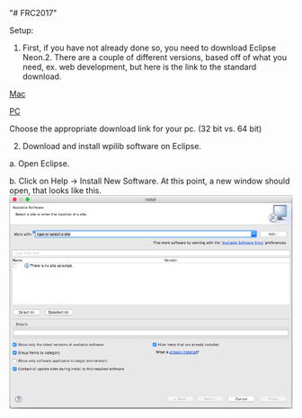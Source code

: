 "# FRC2017" 

Setup:

1. First, if you have not already done so, you need to download Eclipse Neon.2. There are a couple of different versions, based off of what you need, ex. web development, but here is the link to the standard download.

[Mac](https://www.eclipse.org/downloads/download.php?file=/oomph/epp/neon/R2a/eclipse-inst-mac64.tar.gz)


[PC](http://www.eclipse.org/downloads/packages/eclipse-ide-java-developers/neon2)

Choose the appropriate download link for your pc. (32 bit vs. 64 bit)

2. Download and install wpilib software on Eclipse.

a. Open Eclipse.

b. Click on Help -> Install New Software. At this point, a new window should open, that looks like this. ![Alt text](InstallNewSoftware.png?raw=true "Install New Software")
